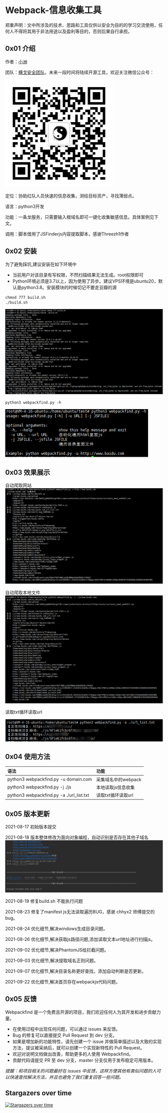 # Webpack-信息收集工具

郑重声明：文中所涉及的技术、思路和工具仅供以安全为目的的学习交流使用，任何人不得将其用于非法用途以及盈利等目的，否则后果自行承担。

## 0x01 介绍

作者：[小洲](https://github.com/xz-zone)

团队：[横戈安全团队](imgs/logo.jpg)，未来一段时间将陆续开源工具，欢迎关注微信公众号：

![logo](imgs/logo.jpg)

定位：协助红队人员快速的信息收集，测绘目标资产，寻找薄弱点。

语言：python3开发

功能：一条龙服务，只需要输入根域名即可一键化收集敏感信息。具体案例见下文。

调用：脚本借用了JSFinderjs内容提取脚本，感谢Threezh1作者


## 0x02 安装

为了避免踩坑,建议安装在如下环境中

* 当前用户对该目录有写权限，不然扫描结果无法生成。root权限即可
* Python环境必须是3.7以上，因为使用了异步。建议VPS环境是ubuntu20，默认是python3.8。安装模块的时候切记不要走豆瓣的源

```
chmod 777 build.sh
./build.sh
```
![three](imgs/three.png)

`python3 webpackfind.py -h`

![help](imgs/help.png)

## 0x03 效果展示

自动爬取网站
![one](imgs/one.png)

自动爬取本地文件
![two](imgs/two.png)

读取txt循环读取url

![five](imgs/five.png)

## 0x04 使用方法 

| 语法                                                       | 功能                                          |
| :------------------------------------------------------- | :-------------------------------------------- |
| python3 webpackfind.py -u domain.com            	   	| 采集域名中的webpack                           |
| python3 webpackfind.py -j ./js                   	| 本地读取js信息收集                            |
| python3 webpackfind.py -a ./url_list.txt    | 读取txt循环读取url                            |


## 0x05 版本更新

2021-08-17 初始版本提交

2021-08-18 版本整体修改为面向对象编程，自动识别是否存在其他子域名
![four](imgs/four.png)

2021-08-19 修复build.sh 不能执行问题

2021-08-23 修复了manifest js无法读取遍历BUG，感谢 chhyx2 师傅提交的bug。

2021-08-24 优化细节,解决windows生成目录问题。

2021-08-26 优化细节,解决获取js路径问题,添加读取文本url地址进行扫描js。

2021-09-02 优化细节,解决PhantomJS给拦截问题。

2021-09-03 优化细节,解决提取域名正则问题。

2021-09-07 优化细节,解决目录名称更好查找，添加自动判断是否更新。

2021-09-22 优化细节,解决首页存在webpackjs代码问题。


## 0x05 反馈

Webpackfind 是一个免费且开源的项目，我们欢迎任何人为其开发和进步贡献力量。

* 在使用过程中出现任何问题，可以通过 issues 来反馈。
* Bug 的修复可以直接提交 Pull Request 到 dev 分支。
* 如果是增加新的功能特性，请先创建一个 issue 并做简单描述以及大致的实现方法，提议被采纳后，就可以创建一个实现新特性的 Pull Request。
* 欢迎对说明文档做出改善，帮助更多的人使用 Webpackfind。
* 贡献代码请提交 PR 至 dev 分支，master 分支仅用于发布稳定可用版本。

*提醒：和项目相关的问题最好在 issues 中反馈，这样方便其他有类似问题的人可以快速查找解决方法，并且也避免了我们重复回答一些问题。*

## Stargazers over time

[![Stargazers over time](https://starchart.cc/xz-zone/Webpackfind.svg)](https://starchart.cc/xz-zone/Webpackfind)
